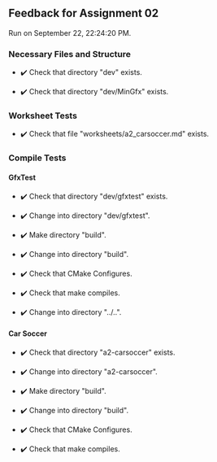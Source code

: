 ## Feedback for Assignment 02

Run on September 22, 22:24:20 PM.


### Necessary Files and Structure

+ :heavy_check_mark:  Check that directory "dev" exists.

+ :heavy_check_mark:  Check that directory "dev/MinGfx" exists.


### Worksheet Tests

+ :heavy_check_mark:  Check that file "worksheets/a2_carsoccer.md" exists.


### Compile Tests


#### GfxTest

+ :heavy_check_mark:  Check that directory "dev/gfxtest" exists.

+ :heavy_check_mark:  Change into directory "dev/gfxtest".

+ :heavy_check_mark:  Make directory "build".

+ :heavy_check_mark:  Change into directory "build".

+ :heavy_check_mark:  Check that CMake Configures.

+ :heavy_check_mark:  Check that make compiles.



+ :heavy_check_mark:  Change into directory "../..".


#### Car Soccer

+ :heavy_check_mark:  Check that directory "a2-carsoccer" exists.

+ :heavy_check_mark:  Change into directory "a2-carsoccer".

+ :heavy_check_mark:  Make directory "build".

+ :heavy_check_mark:  Change into directory "build".

+ :heavy_check_mark:  Check that CMake Configures.

+ :heavy_check_mark:  Check that make compiles.



